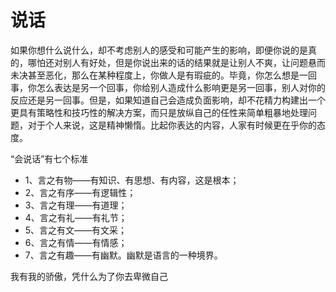 # 说话

如果你想什么说什么，却不考虑别人的感受和可能产生的影响，即便你说的是真的，哪怕还对别人有好处，但是你说出来的话的结果就是让别人不爽，让问题悬而未决甚至恶化，那么在某种程度上，你做人是有瑕疵的。毕竟，你怎么想是一回事，你怎么表达是另一个回事，你给别人造成什么影响更是另一回事，别人对你的反应还是另一回事。但是，如果知道自己会造成负面影响，却不花精力构建出一个更具有策略性和技巧性的解决方案，而只是放纵自己的任性来简单粗暴地处理问题，对于个人来说，这是精神懒惰。比起你表达的内容，人家有时候更在乎你的态度。

“会说话”有七个标准

- 1、言之有物——有知识、有思想、有内容，这是根本；
- 2、言之有序——有逻辑性；
- 3、言之有理——有道理；
- 4、言之有礼——有礼节；
- 5、言之有文——有文采；
- 6、言之有情——有情感；
- 7、言之有趣——有幽默。幽默是语言的一种境界。

我有我的骄傲，凭什么为了你去卑微自己
